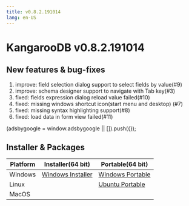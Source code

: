 ```yaml
---
title: v0.8.2.191014
lang: en-US
---
```


# KangarooDB v0.8.2.191014


## New features & bug-fixes
1. improve: field selection dialog support to select fields by value(#9)
2. improve: schema designer support to navigate with Tab key(#3)
3. fixed: fields expression dialog reload value failed(#10)
4. fixed: missing windows shortcut icon(start menu and desktop) (#7)
5. fixed: missing syntax highlighting support(#8)
6. fixed: load data in form view failed(#11)


<div>
    <script2 type="text/javascript" async="true" src="https://pagead2.googlesyndication.com/pagead/js/adsbygoogle.js" />
    <ins class="adsbygoogle"
        style="display:block; text-align:center;"
        data-ad-layout="in-article"
        data-ad-format="fluid"
        data-ad-client="ca-pub-3975819313740938"
        data-ad-slot="6760827895"></ins>
    <script2 type="text/javascript">
        (adsbygoogle = window.adsbygoogle || []).push({});
    </script2>
</div>


## Installer & Packages

| Platform          | Installer(64 bit) | Portable(64 bit)  |
|-------------------|-------------------|-------------------|
| Windows | [Windows Installer](https://github.com/dbkangaroo/kangaroo/releases/download/v0.8.2.191014/Kangaroo_0.8.2.191014_win64.exe) | [Windows Portable](https://github.com/dbkangaroo/kangaroo/releases/download/v0.8.2.191014/Kangaroo_0.8.2.191014_win64.7z) |
| Linux |  | [Ubuntu Portable](https://github.com/dbkangaroo/kangaroo/releases/download/v0.8.2.191014/Kangaroo_0.8.2.191014_ubuntu.zip) |
| MacOS |  |  |
